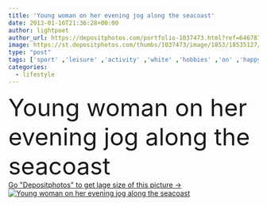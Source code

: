```yaml
---
title: 'Young woman on her evening jog along the seacoast'
date: 2013-01-16T21:36:28+00:00
author: lightpoet
author_url: https://depositphotos.com/portfolio-1037473.html?ref=64678756
image: https://st.depositphotos.com/thumbs/1037473/image/1853/18535127/api_thumb_450.jpg?forcejpeg=true
type: "post"
tags: ['sport' ,'leisure' ,'activity' ,'white' ,'hobbies' ,'on' ,'happy' ,'person' ,'one' ,'girl' ,'female' ,'young' ,'summer' ,'park' ,'outdoors' ,'vitality' ,'nature' ,'outdoor' ,'caucasian' ,'hobby' ,'sunny' ,'energy' ,'healthy' ,'warm' ,'lifestyles' ,'youth' ,'sea' ,'winter' ,'evening' ,'active' ,'woman' ,'fingers' ,'forest' ,'lifestyle' ,'fit' ,'fitness' ,'exercise' ,'coast' ,'seacoast' ,'recreation' ,'vacation' ,'alone' ,'run' ,'train' ,'outside' ,'running' ,'runner' ,'runners' ,'athletic' ,'the' ]
categories: 
  - lifestyle
---
```

<div aling="center">
            <font size="60"> Young woman on her evening jog along the seacoast</font>   
</div>
<div>
    <a href='https://depositphotos.com/18535127/stock-photo-young-woman-on-her-evening.html?ref=64678756' target=_blank > Go "Depositphotos" to get lage size of this picture ->
        <img href='https://depositphotos.com/18535127/stock-photo-young-woman-on-her-evening.html?ref=64678756' src='https://st.depositphotos.com/1037473/1853/i/950/depositphotos_18535127-stock-photo-young-woman-on-her-evening.jpg?forcejpeg=true' alt='Young woman on her evening jog along the seacoast' >
    </a>
</div>
